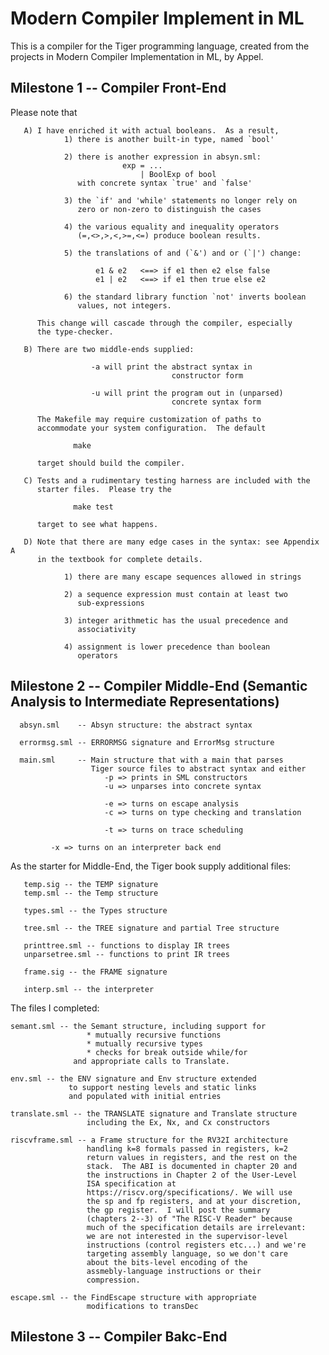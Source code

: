 # Modern Compiler Implement in ML

This is a compiler for the Tiger programming language, created from the projects in Modern Compiler Implementation in ML, by Appel.

## Milestone 1 -- Compiler Front-End


Please note that

       A) I have enriched it with actual booleans.  As a result,
                1) there is another built-in type, named `bool'

                2) there is another expression in absyn.sml:
                             exp = ...
                                 | BoolExp of bool
                   with concrete syntax `true' and `false'

                3) the `if' and 'while' statements no longer rely on
                   zero or non-zero to distinguish the cases

                4) the various equality and inequality operators
                   (=,<>,>,<,>=,<=) produce boolean results.

                5) the translations of and (`&') and or (`|') change:

                       e1 & e2   <==> if e1 then e2 else false
                       e1 | e2   <==> if e1 then true else e2

                6) the standard library function `not' inverts boolean
                   values, not integers.
               
          This change will cascade through the compiler, especially
          the type-checker.

       B) There are two middle-ends supplied:

                      -a will print the abstract syntax in
                                        constructor form

                      -u will print the program out in (unparsed)
                                        concrete syntax form

          The Makefile may require customization of paths to
          accommodate your system configuration.  The default

                  make

          target should build the compiler.

       C) Tests and a rudimentary testing harness are included with the
          starter files.  Please try the

                  make test

          target to see what happens.

       D) Note that there are many edge cases in the syntax: see Appendix A
          in the textbook for complete details.

                1) there are many escape sequences allowed in strings

                2) a sequence expression must contain at least two
                   sub-expressions

                3) integer arithmetic has the usual precedence and
                   associativity

                4) assignment is lower precedence than boolean
                   operators



## Milestone 2 -- Compiler Middle-End (Semantic Analysis to Intermediate Representations)

      absyn.sml    -- Absyn structure: the abstract syntax

      errormsg.sml -- ERRORMSG signature and ErrorMsg structure

      main.sml     -- Main structure that with a main that parses
                      Tiger source files to abstract syntax and either
                         -p => prints in SML constructors
                         -u => unparses into concrete syntax

                         -e => turns on escape analysis
                         -c => turns on type checking and translation

                         -t => turns on trace scheduling

			 -x => turns on an interpreter back end

As the starter for Middle-End, the Tiger book supply additional files:

       temp.sig -- the TEMP signature
       temp.sml -- the Temp structure

       types.sml -- the Types structure

       tree.sml -- the TREE signature and partial Tree structure

       printtree.sml -- functions to display IR trees
       unparsetree.sml -- functions to print IR trees

       frame.sig -- the FRAME signature

       interp.sml -- the interpreter

The files I completed:

    semant.sml -- the Semant structure, including support for
                     * mutually recursive functions
                     * mutually recursive types
                     * checks for break outside while/for
                  and appropriate calls to Translate.

    env.sml -- the ENV signature and Env structure extended
                 to support nesting levels and static links
                 and populated with initial entries

    translate.sml -- the TRANSLATE signature and Translate structure
                     including the Ex, Nx, and Cx constructors

    riscvframe.sml -- a Frame structure for the RV32I architecture
                     handling k=8 formals passed in registers, k=2
                     return values in registers, and the rest on the
                     stack.  The ABI is documented in chapter 20 and
                     the instructions in Chapter 2 of the User-Level
                     ISA specification at
                     https://riscv.org/specifications/. We will use
                     the sp and fp registers, and at your discretion,
                     the gp register.  I will post the summary
                     (chapters 2--3) of "The RISC-V Reader" because
                     much of the specification details are irrelevant:
                     we are not interested in the supervisor-level
                     instructions (control registers etc...) and we're
                     targeting assembly language, so we don't care
                     about the bits-level encoding of the
                     assmebly-language instructions or their
                     compression.

    escape.sml -- the FindEscape structure with appropriate
                     modifications to transDec


## Milestone 3 -- Compiler Bakc-End 

